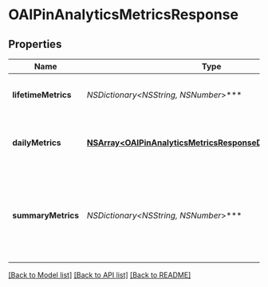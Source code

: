 # OAIPinAnalyticsMetricsResponse

## Properties
Name | Type | Description | Notes
------------ | ------------- | ------------- | -------------
**lifetimeMetrics** | **NSDictionary&lt;NSString*, NSNumber*&gt;*** | The lifetime metric name and value. | [optional] 
**dailyMetrics** | [**NSArray&lt;OAIPinAnalyticsMetricsResponseDailyMetricsInner&gt;***](OAIPinAnalyticsMetricsResponseDailyMetricsInner.md) | Array with the requested daily metric records | [optional] 
**summaryMetrics** | **NSDictionary&lt;NSString*, NSNumber*&gt;*** | The metric name and value over the requested period for each requested metric | [optional] 

[[Back to Model list]](../README.md#documentation-for-models) [[Back to API list]](../README.md#documentation-for-api-endpoints) [[Back to README]](../README.md)


